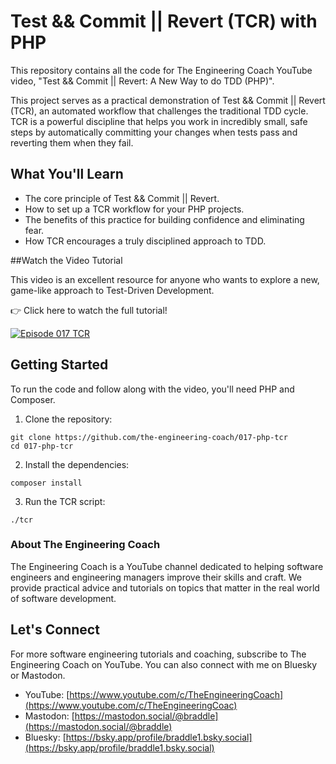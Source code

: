 # Test && Commit || Revert (TCR) with PHP
This repository contains all the code for The Engineering Coach YouTube video, "Test && Commit || Revert: A New Way to do TDD (PHP)".

This project serves as a practical demonstration of Test && Commit || Revert (TCR), an automated workflow that challenges the traditional TDD cycle. TCR is a powerful discipline that helps you work in incredibly small, safe steps by automatically committing your changes when tests pass and reverting them when they fail.

## What You'll Learn
  - The core principle of Test && Commit || Revert.
  - How to set up a TCR workflow for your PHP projects.
  - The benefits of this practice for building confidence and eliminating fear.
  - How TCR encourages a truly disciplined approach to TDD.

##Watch the Video Tutorial

This video is an excellent resource for anyone who wants to explore a new, game-like approach to Test-Driven Development.

👉 Click here to watch the full tutorial!

[![Episode 017 TCR](https://img.youtube.com/vi/dgIdCMt7gt0/0.jpg)](https://www.youtube.com/watch?v=dgIdCMt7gt0)

## Getting Started

To run the code and follow along with the video, you'll need PHP and Composer.

1. Clone the repository:

```shell
git clone https://github.com/the-engineering-coach/017-php-tcr
cd 017-php-tcr
```

2. Install the dependencies:

```shell
composer install
```

3. Run the TCR script:

```shell
./tcr
````

### About The Engineering Coach

The Engineering Coach is a YouTube channel dedicated to helping software engineers and engineering managers improve their skills and craft. We provide practical advice and tutorials on topics that matter in the real world of software development.

## Let's Connect

For more software engineering tutorials and coaching, subscribe to The Engineering Coach on YouTube. You can also connect with me on Bluesky or Mastodon.

  - YouTube: [https://www.youtube.com/c/TheEngineeringCoach](https://www.youtube.com/c/TheEngineeringCoac)
  - Mastodon: [https://mastodon.social/@braddle](https://mastodon.social/@braddle)
  - Bluesky: [https://bsky.app/profile/braddle1.bsky.social](https://bsky.app/profile/braddle1.bsky.social)

